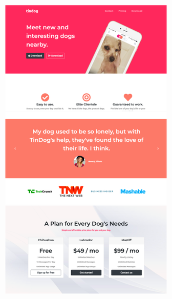 <img src="https://github.com/yashpatel458/tindog.github.io/blob/main/Home.png">
<img src="https://github.com/yashpatel458/tindog.github.io/blob/main/Testomonial.png">
<img src="https://github.com/yashpatel458/tindog.github.io/blob/main/Pricing.png">
